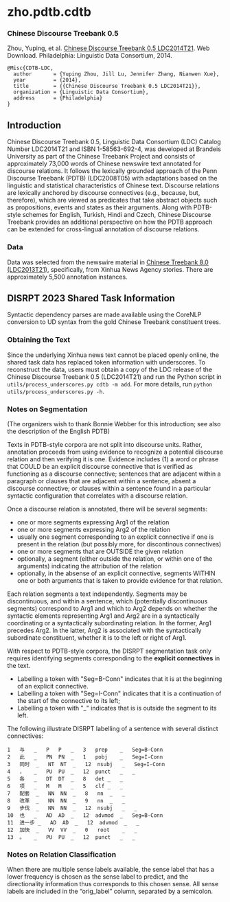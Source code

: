# zho.pdtb.cdtb

### Chinese Discourse Treebank 0.5

Zhou, Yuping, et al. [Chinese Discourse Treebank 0.5 LDC2014T21](https://catalog.ldc.upenn.edu/LDC2014T21). Web Download. Philadelphia: Linguistic Data Consortium, 2014.

```
@Misc{CDTB-LDC,
  author       = {Yuping Zhou, Jill Lu, Jennifer Zhang, Nianwen Xue},
  year         = {2014},
  title        = {{Chinese Discourse Treebank 0.5 LDC2014T21}},
  organization = {Linguistic Data Consortium},
  address      = {Philadelphia}
}
```


## Introduction

Chinese Discourse Treebank 0.5, Linguistic Data Consortium (LDC) Catalog Number LDC2014T21 and ISBN 1-58563-692-4, was developed at Brandeis University as part of the Chinese Treebank Project and consists of approximately 73,000 words of Chinese newswire text annotated for discourse relations. It follows the lexically grounded approach of the Penn Discourse Treebank (PDTB) (LDC2008T05) with adaptations based on the linguistic and statistical characteristics of Chinese text. Discourse relations are lexically anchored by discourse connectives (e.g., because, but, therefore), which are viewed as predicates that take abstract objects such as propositions, events and states as their arguments. Along with PDTB-style schemes for English, Turkish, Hindi and Czech, Chinese Discourse Treebank provides an additional perspective on how the PDTB approach can be extended for cross-lingual annotation of discourse relations.

### Data

Data was selected from the newswire material in [Chinese Treebank 8.0 (LDC2013T21)](https://catalog.ldc.upenn.edu/LDC2013T21), specifically, from Xinhua News Agency stories. There are approximately 5,500 annotation instances. 

## DISRPT 2023 Shared Task Information

Syntactic dependency parses are made available using the CoreNLP conversion to UD syntax from the gold Chinese Treebank constituent trees.

### Obtaining the Text

Since the underlying Xinhua news text cannot be placed openly online, the shared task data has replaced token information with underscores. To reconstruct the data, users must obtain a copy of the LDC release of the Chinese Discourse Treebank 0.5 (LDC2014T21) and run the Python script in `utils/process_underscores.py cdtb -m add`. For more details, run `python utils/process_underscores.py -h`. 

### Notes on Segmentation

(The organizers wish to thank Bonnie Webber for this introduction; see also the description of the English PDTB)

Texts in PDTB-style corpora are not split into discourse units. Rather, annotation proceeds from using evidence to recognize a potential discourse relation and then verifying it is one. Evidence includes (1) a word or phrase that COULD be an explicit discourse connective that is verified as functioning as a discourse connective; sentences that are adjacent within a paragraph or clauses that are adjacent within a sentence, absent a discourse connective; or clauses within a sentence found in a particular syntactic configuration that correlates with a discourse relation.

Once a discourse relation is annotated, there will be several segments:
  * one or more segments expressing Arg1 of the relation
  * one or more segments expressing Arg2 of the relation
  * usually one segment corresponding to an explicit connective if one is present in the relation
   (but possibly more, for discontinous connectives)
  * one or more segments that are OUTSIDE the given relation
  * optionally, a segment (either outside the relation, or within one of the arguments)
   indicating the attribution of the relation
  * optionally, in the absense of an explicit connective, segments WITHIN one or
    both arguments that is taken to provide evidence for that relation.

Each relation segments a text independently. Segments may be discontinuous, and within a sentence, which (potentially discontinuous segments) correspond to Arg1 and which to Arg2 depends on whether the syntactic elements representing Arg1 and Arg2 are in a syntactically coordinating or a syntactically subordinating relation.  In the former, Arg1 precedes Arg2. In the latter, Arg2 is associated with the syntactically subordinate constituent, whether it is to the left or right of Arg1.

With respect to PDTB-style corpora, the DISRPT segmentation task only requires identifying segments corresponding to the **explicit connectives** in the text.

  * Labelling a token with "Seg=B-Conn" indicates that it is at the beginning of an explicit connective.
  * Labelling a token with "Seg=I-Conn" indicates that it is a continuation of the start of the connective
   to its left;
  * Labelling a token with "_" indicates that is is outside the segment to its left.

The following illustrate DISRPT labelling of a sentence with several distinct connectives:

```
1	与	_	P	P	_	3	prep	_	Seg=B-Conn
2	此	_	PN	PN	_	1	pobj	_	Seg=I-Conn
3	同时	_	NT	NT	_	12	nsubj	_	Seg=I-Conn
4	，	_	PU	PU	_	12	punct	_	_
5	各	_	DT	DT	_	8	det	_	_
6	项	_	M	M	_	5	clf	_	_
7	配套	_	NN	NN	_	8	nn	_	_
8	改革	_	NN	NN	_	9	nn	_	_
9	步伐	_	NN	NN	_	12	nsubj	_	_
10	也	_	AD	AD	_	12	advmod	_	Seg=B-Conn
11	进一步	_	AD	AD	_	12	advmod	_	_
12	加快	_	VV	VV	_	0	root	_	_
13	。	_	PU	PU	_	12	punct	_	_
```

### Notes on Relation Classification 

When there are multiple sense labels available, the sense label that has a lower frequency is chosen as the sense label to predict, and the directionality information thus corresponds to this chosen sense. All sense labels are included in the “orig_label” column, separated by a semicolon. 


